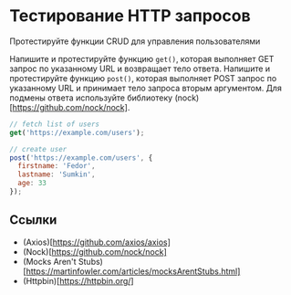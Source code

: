 # Тестирование HTTP запросов

Протестируйте функции CRUD для управления пользователями

Напишите и протестируйте функцию `get()`, которая выполняет GET запрос по указанному URL и возвращает тело ответа.
Напишите и протестируйте функцию `post()`, которая выполняет POST запрос по указанному URL и принимает тело запроса вторым аргументом.
Для подмены ответа используйте библиотеку (nock)[https://github.com/nock/nock].

```javascript
// fetch list of users
get('https://example.com/users');

// create user
post('https://example.com/users', {
  firstname: 'Fedor',
  lastname: 'Sumkin',
  age: 33
});
```

## Ссылки

* (Axios)[https://github.com/axios/axios]
* (Nock)[https://github.com/nock/nock]
* (Mocks Aren't Stubs)[https://martinfowler.com/articles/mocksArentStubs.html]
* (Httpbin)[https://httpbin.org/]

